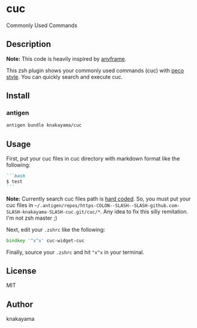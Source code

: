 cuc
===

Commonly Used Commands

## Description

**Note:** This code is heavily inspired by [anyframe](https://github.com/mollifier/anyframe).

This zsh plugin shows your commonly used commands (cuc) with [peco style](https://github.com/peco/peco). You can quickly search and execute cuc.

## Install

### antigen

```bash
antigen bundle knakayama/cuc
```

## Usage

First, put your cuc files in cuc directory with markdown format like the following:

````markdown
```bash
$ test
```
````

**Note:** Currently search cuc files path is [hard coded](https://github.com/knakayama/cuc/blob/master/cuc-functions/sources/cuc-source-cuc). So, you must put your cuc files in `~/.antigen/repos/https-COLON--SLASH--SLASH-github.com-SLASH-knakayama-SLASH-cuc.git/cuc/*`.
Any idea to fix this silly remitation. I'm not zsh master ;)

Next, edit your `.zshrc` like the following:

```zsh
bindkey '^x^x' cuc-widget-cuc
```

Finally, source your `.zshrc` and hit `^x^x` in your terminal.

## License

MIT

## Author

knakayama
